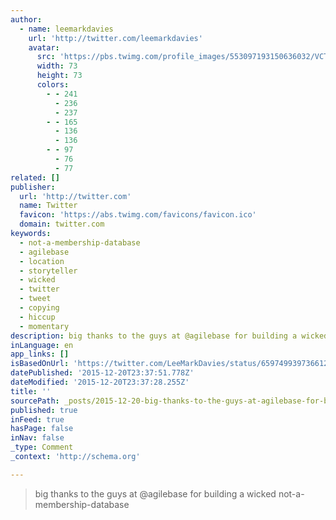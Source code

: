 ```yaml
---
author:
  - name: leemarkdavies
    url: 'http://twitter.com/leemarkdavies'
    avatar:
      src: 'https://pbs.twimg.com/profile_images/553097193150636032/VCTY6wq7_bigger.png'
      width: 73
      height: 73
      colors:
        - - 241
          - 236
          - 237
        - - 165
          - 136
          - 136
        - - 97
          - 76
          - 77
related: []
publisher:
  url: 'http://twitter.com'
  name: Twitter
  favicon: 'https://abs.twimg.com/favicons/favicon.ico'
  domain: twitter.com
keywords:
  - not-a-membership-database
  - agilebase
  - location
  - storyteller
  - wicked
  - twitter
  - tweet
  - copying
  - hiccup
  - momentary
description: big thanks to the guys at @agilebase for building a wicked not-a-membership-database
inLanguage: en
app_links: []
isBasedOnUrl: 'https://twitter.com/LeeMarkDavies/status/659749939736612864?ref_src=twsrc%5Etfw'
datePublished: '2015-12-20T23:37:51.778Z'
dateModified: '2015-12-20T23:37:28.255Z'
title: ''
sourcePath: _posts/2015-12-20-big-thanks-to-the-guys-at-agilebase-for-building-a-wicked-n.md
published: true
inFeed: true
hasPage: false
inNav: false
_type: Comment
_context: 'http://schema.org'

---
```

> big thanks to the guys at &commat;agilebase for building a wicked not-a-membership-database